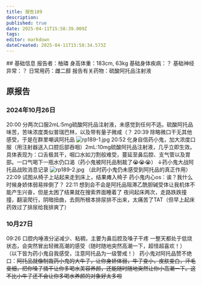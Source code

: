 ```yaml
---
title: 报告189
description: 
published: true
date: 2025-04-11T15:58:39.009Z
tags: 
editor: markdown
dateCreated: 2025-04-11T15:58:34.573Z
---
```


﻿## 基础信息
报告者：柚璘
身高体重：183cm, 63kg
基础身体疾病：？
基础神经异常：？
日常用药：雌二醇
报告有关药物：硫酸阿托品注射液

## 原报告
### 2024年10月26日
20:00 分两次口服2mL:5mg硫酸阿托品注射液，未感觉到任何不适。硫酸阿托品味苦，苦味浓度类似普瑞巴林，以及带有量子微咸（？
20:39 除略微口干无其他感受，于是在群里嘲讽阿托品
![rp189-1.jpg](/imgs/rp189-1.jpg)
20:52 化身自信药小鬼，加大浓度口服（用注射器送入口腔后部吞咽）2mL:10mg硫酸阿托品注射液，几乎立即生效。具体表现为：口舌极其干，咽口水如刀割般难受，蔓延至鼻后腔、支气管以及胃部。一口气喝下一瓶水仍口渴（药小鬼被阿托品制裁了😭😭😭）
↓药小鬼大战阿托品战败消息记录
![rp189-2.jpg](/imgs/rp189-2.jpg)
（此时药小鬼仍未感受到阿托品的真正作用）
22:09 试图从椅子上站起来走到床上，结果瘫入椅子
药小鬼内心os：诶？我什么时候身娇体弱易摔倒了？
22:11 想到会不会是阿托品阻滞乙酰胆碱受体让我机体不能产生兴奋，但是太困了结果就在搜索界面睡着了
夜间起床两次，走路跌跌撞撞，翻滚爬行，阴暗扭曲，去厕所根本排尿排不出来，太痛苦了TAT（但早上起床药效过了排尿给我排爽了）
### 10月27日
09:26 口腔内唾液分泌减少、粘稠，主要为鼻后腔及嗓子干疼
一整天都处于低烧状态，会突然冒出轻微高潮的感受（随时随地突然高潮一下，超怪超喜欢！）
（以下皆为药小鬼自我感受，注意阿托品为一级警戒！）
药小鬼对阿托品赞不绝口：~~阿托品就像制裁药小鬼的大牛子，让你身娇体弱，牛子变小，皮肤变白，汗毛变细，把你嗓子捅干让你多喝水美容养颜，还能随时随地突然让你小高潮一下。这不比小牛子还不会让你多喝水养颜的对象好太多啦~~